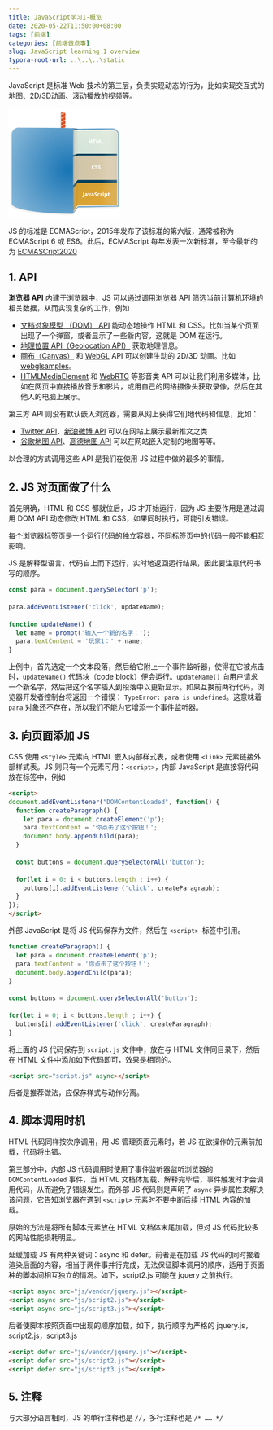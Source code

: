 ```yaml
---
title: JavaScript学习1-概览
date: 2020-05-22T11:50:00+08:00
tags: [前端]
categories: [前端做点事]
slug: JavaScript learning 1 overview
typora-root-url: ..\..\..\static
---
```


JavaScript 是标准 Web 技术的第三层，负责实现动态的行为，比如实现交互式的地图、2D/3D动画、滚动播放的视频等。

<img src="/images/JavaScript学习1-概览/cake.png" style="zoom:50%;" />

JS 的标准是 ECMAScript，2015年发布了该标准的第六版，通常被称为 ECMAScript 6 或 ES6。此后，ECMAScript 每年发表一次新标准，至今最新的为 [ECMASCript2020](https://tc39.es/ecma262/)

## 1. API

**浏览器 API** 内建于浏览器中，JS 可以通过调用浏览器 API 筛选当前计算机环境的相关数据，从而实现复杂的工作，例如

- [文档对象模型 （DOM） API](https://developer.mozilla.org/zh-CN/docs/Web/API/Document_Object_Model) 能动态地操作 HTML 和 CSS。比如当某个页面出现了一个弹窗，或者显示了一些新内容，这就是 DOM 在运行。
- [地理位置 API（Geolocation API）](https://developer.mozilla.org/zh-CN/docs/Web/API/Geolocation) 获取地理信息。
- [画布（Canvas）](https://developer.mozilla.org/zh-CN/docs/Web/API/Canvas_API) 和 [WebGL](https://developer.mozilla.org/zh-CN/docs/Web/API/WebGL_API) API 可以创建生动的 2D/3D 动画。比如 [webglsamples](http://webglsamples.org/)。
- [HTMLMediaElement](https://developer.mozilla.org/zh-CN/docs/Web/API/HTMLMediaElement) 和 [WebRTC](https://developer.mozilla.org/zh-CN/docs/Web/API/WebRTC_API) 等影音类 API 可以让我们利用多媒体，比如在网页中直接播放音乐和影片，或用自己的网络摄像头获取录像，然后在其他人的电脑上展示。

第三方 API 则没有默认嵌入浏览器，需要从网上获得它们地代码和信息，比如：

- [Twitter API](https://dev.twitter.com/overview/documentation)、[新浪微博 API](https://open.weibo.com/) 可以在网站上展示最新推文之类
- [谷歌地图 API](https://developers.google.com/maps/)、[高德地图 API](https://lbs.amap.com/) 可以在网站嵌入定制的地图等等。

以合理的方式调用这些 API 是我们在使用 JS 过程中做的最多的事情。

## 2. JS 对页面做了什么

首先明确，HTML 和 CSS 都就位后，JS 才开始运行，因为 JS 主要作用是通过调用 DOM API 动态修改 HTML 和 CSS，如果同时执行，可能引发错误。

每个浏览器标签页是一个运行代码的独立容器，不同标签页中的代码一般不能相互影响。

JS 是解释型语言，代码自上而下运行，实时地返回运行结果，因此要注意代码书写的顺序。

```js
const para = document.querySelector('p');

para.addEventListener('click', updateName);

function updateName() {
  let name = prompt('输入一个新的名字：');
  para.textContent = '玩家1：' + name;
}
```

上例中，首先选定一个文本段落，然后给它附上一个事件监听器，使得在它被点击时，`updateName()` 代码块（code block）便会运行。`updateName()` 向用户请求一个新名字，然后把这个名字插入到段落中以更新显示。如果互换前两行代码，浏览器开发者控制台将返回一个错误： `TypeError: para is undefined`。这意味着 `para` 对象还不存在，所以我们不能为它增添一个事件监听器。

## 3. 向页面添加 JS

CSS 使用 `<style>` 元素向 HTML 嵌入内部样式表，或者使用 `<link>` 元素链接外部样式表。JS 则只有一个元素可用：`<script>`，内部 JavaScript 是直接将代码放在标签中，例如

```html
<script>
document.addEventListener("DOMContentLoaded", function() {
  function createParagraph() {
    let para = document.createElement('p');
    para.textContent = '你点击了这个按钮！';
    document.body.appendChild(para);
  }

  const buttons = document.querySelectorAll('button');

  for(let i = 0; i < buttons.length ; i++) {
    buttons[i].addEventListener('click', createParagraph);
  }
});
</script>
```

外部 JavaScript 是将 JS 代码保存为文件，然后在 `<script> `标签中引用。

```js
function createParagraph() {
  let para = document.createElement('p');
  para.textContent = '你点击了这个按钮！';
  document.body.appendChild(para);
}

const buttons = document.querySelectorAll('button');

for(let i = 0; i < buttons.length ; i++) {
  buttons[i].addEventListener('click', createParagraph);
}
```

将上面的 JS 代码保存到 `script.js` 文件中，放在与 HTML 文件同目录下，然后在 HTML 文件中添加如下代码即可，效果是相同的。

```html
<script src="script.js" async></script>
```

后者是推荐做法，应保存样式与动作分离。

## 4. 脚本调用时机

HTML 代码同样按次序调用，用 JS 管理页面元素时，若 JS 在欲操作的元素前加载，代码将出错。

第三部分中，内部 JS 代码调用时使用了事件监听器监听浏览器的 `DOMContentLoaded` 事件，当 HTML 文档体加载、解释完毕后，事件触发时才会调用代码，从而避免了错误发生。而外部 JS 代码则是声明了 `async` 异步属性来解决该问题，它告知浏览器在遇到 `<script>` 元素时不要中断后续 HTML 内容的加载。

原始的方法是将所有脚本元素放在 HTML 文档体末尾加载，但对 JS 代码比较多的网站性能损耗明显。

延缓加载 JS 有两种关键词：async 和 defer。前者是在加载 JS 代码的同时接着渲染后面的内容，相当于两件事并行完成，无法保证脚本调用的顺序，适用于页面种的脚本间相互独立的情况。如下，script2.js 可能在 jquery 之前执行。

```html
<script async src="js/vendor/jquery.js"></script>
<script async src="js/script2.js"></script>
<script async src="js/script3.js"></script>
```

后者使脚本按照页面中出现的顺序加载，如下，执行顺序为严格的 jquery.js，script2.js，script3.js

```html
<script defer src="js/vendor/jquery.js"></script>
<script defer src="js/script2.js"></script>
<script defer src="js/script3.js"></script>
```

## 5. 注释

与大部分语言相同，JS 的单行注释也是 `//`，多行注释也是 `/* …… */`

